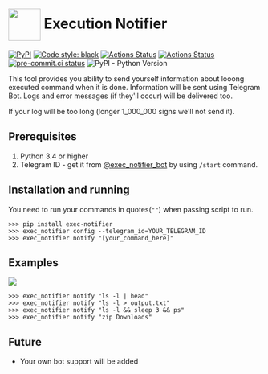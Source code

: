 <h1> <img align="center" width="64" height="64" src="https://habrastorage.org/webt/x8/jn/ao/x8jnaoprxwqpopluc_oldypk284.png"> Execution Notifier </h1>

[![PyPI](https://img.shields.io/pypi/v/exec-notifier)](https://pypi.org/project/exec-notifier/)
[![Code style: black](https://img.shields.io/badge/code%20style-black-000000.svg)](https://github.com/psf/black)
[![Actions Status](https://github.com/tikerlade/exec-notifier/workflows/Deploy%20Bot/badge.svg)](https://github.com/tikerlade/exec-notifier/actions/)
[![Actions Status](https://github.com/tikerlade/exec-notifier/workflows/Release%20to%20PyPI/badge.svg)](https://github.com/tikerlade/exec-notifier/actions/)
[![pre-commit.ci status](https://results.pre-commit.ci/badge/github/tikerlade/exec-notifier/master.svg)](https://results.pre-commit.ci/latest/github/tikerlade/exec-notifier/master)
![PyPI - Python Version](https://img.shields.io/pypi/pyversions/exec-notifier)

This tool provides you ability to send yourself information about looong executed command when it is done. Information will be sent using Telegram Bot. Logs and error messages (if they'll occur) will be delivered too.

If your log will be too long (longer 1_000_000 signs we'll not send it).

## Prerequisites

1. Python 3.4 or higher
2. Telegram ID - get it from [@exec_notifier_bot](https://telegram.me/exec_notifier_bot) by using `/start` command.

## Installation and running
You need to run your commands in quotes(`""`) when passing script to run.

```shell
>>> pip install exec-notifier
>>> exec_notifier config --telegram_id=YOUR_TELEGRAM_ID
>>> exec_notifier notify "[your_command_here]"
```

## Examples

<img src="https://lh3.googleusercontent.com/EQnYfVlArfCElfzqxlXRT8fbB-t5wzeLzJITBcjF7CqsGoN9YshEoswGx1YlOGaWwM9yY9eH4SyVGWzqo-QVV56oq_CKMnymdQ1J6t0UGFpswQmk_ZJc1QMFu9wi16dDUmF1N-jrqkG3zaeCDhKOL9ijMqwTalGW5jHI37e0MOeBnBsO3BkOlCxotwVZPJHrz1RWHYiXcCxnp14iApG1YFCa9Ak6rSeLGJXJlccSRkeg4tkvyXP32QaJzHvHiQygni8rTF0eDpaHxPDwgtbEjlp6Xgxw8I3Lr1kmEHl3TzqtEGkHiQQDM-k5m6ICnJ7c3bqGoMPsjLW0QF--IOEr_Dhj_BEr_a5GC1IOMq8y23WU31Pcd7irb3tsalqxg3ndOlBoyAUUoAIFduWFRb8FfYQGjITC3-WcvC_FMdAE45QKTaMvDzt8xG51YlDTtRn5dEDZ81k2_T13B4cd1QbBD5QRtCPGqhsz9TGPzJ8S16V11UQ4au677Qw8tjN4BPQNc2vUD1R-c6ulMzsENs8bp3dYRTYHaJZRFdNNLrdrqpbvLsMIAwoBKOhUmIEKo81gWcRMd3kv0ByTv3-mHa80LGMIibHKqcYe1DqUQpmu7At7URqqDqRjOv5ZaSxT7V28bq636cLsjuA82Tno4-cBJtvlSMT5mf0LX12-EwHze5jEYH_raJBmQo7XIoO-Zz8=w1080-h608-no?authuser=0">

```shell
>>> exec_notifier notify "ls -l | head"
>>> exec_notifier notify "ls -l > output.txt"
>>> exec_notifier notify "ls -l && sleep 3 && ps"
>>> exec_notifier notify "zip Downloads"
```

## Future
* Your own bot support will be added
